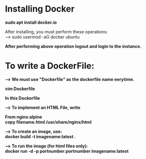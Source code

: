 # Installing Docker
<b> sudo apt install docker.io </b> <br>

After installing, you must perform these operations: <br>
--> sudo usermod -aG docker ubuntu <br>

<b>After performing above operation logout and login to the instance.<b> <br>

# To write a DockerFile: <br>
--> We must use "Dockerfile" as the dockerfile name eerytime. <br>

vim Dockerfile <br>

In this Dockerfile <br>

--> To implement an HTML File, write <br>

From nginx:alpine <br>
copy filename.html /usr/share/nginx/html <br>

--> To create an image, use: <br>
docker build -t imagename:latest . <br>

--> To run the image (for html files only): <br>
docker run -d -p portnumber:portnumber imagename:latest <br>
